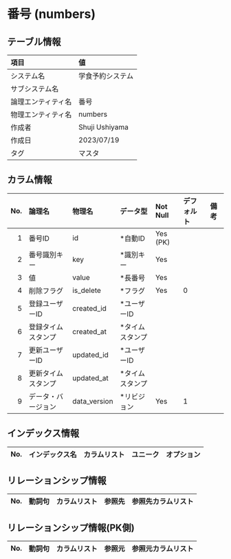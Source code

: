 # 番号 (numbers)

## テーブル情報

| 項目                           | 値                                                                                                   |
|:-------------------------------|:-----------------------------------------------------------------------------------------------------|
| システム名                     | 学食予約システム                                                                                     |
| サブシステム名                 |                                                                                                      |
| 論理エンティティ名             | 番号                                                                                                 |
| 物理エンティティ名             | numbers                                                                                              |
| 作成者                         | Shuji Ushiyama                                                                                       |
| 作成日                         | 2023/07/19                                                                                           |
| タグ                           | マスタ                                                                                               |



## カラム情報

| No. | 論理名                         | 物理名                         | データ型                       | Not Null | デフォルト           | 備考                           |
|----:|:-------------------------------|:-------------------------------|:-------------------------------|:---------|:---------------------|:-------------------------------|
|   1 | 番号ID                         | id                             | *自動ID                        | Yes (PK) |                      |                                |
|   2 | 番号識別キー                   | key                            | *識別キー                      | Yes      |                      |                                |
|   3 | 値                             | value                          | *長番号                        | Yes      |                      |                                |
|   4 | 削除フラグ                     | is_delete                      | *フラグ                        | Yes      | 0                    |                                |
|   5 | 登録ユーザーID                 | created_id                     | *ユーザーID                    |          |                      |                                |
|   6 | 登録タイムスタンプ             | created_at                     | *タイムスタンプ                |          |                      |                                |
|   7 | 更新ユーザーID                 | updated_id                     | *ユーザーID                    |          |                      |                                |
|   8 | 更新タイムスタンプ             | updated_at                     | *タイムスタンプ                |          |                      |                                |
|   9 | データ・バージョン             | data_version                   | *リビジョン                    | Yes      | 1                    |                                |



## インデックス情報

| No. | インデックス名                 | カラムリスト                             | ユニーク   | オプション                     | 
|----:|:-------------------------------|:-----------------------------------------|:-----------|:-------------------------------|



## リレーションシップ情報

| No. | 動詞句                         | カラムリスト                             | 参照先                         | 参照先カラムリスト                       |
|----:|:-------------------------------|:-----------------------------------------|:-------------------------------|:-----------------------------------------|



## リレーションシップ情報(PK側)

| No. | 動詞句                         | カラムリスト                             | 参照元                         | 参照元カラムリスト                       |
|----:|:-------------------------------|:-----------------------------------------|:-------------------------------|:-----------------------------------------|


